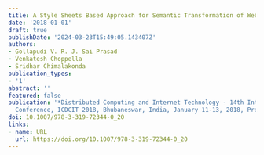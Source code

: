 ```yaml
---
title: A Style Sheets Based Approach for Semantic Transformation of Web Pages
date: '2018-01-01'
draft: true
publishDate: '2024-03-23T15:49:05.143407Z'
authors:
- Gollapudi V. R. J. Sai Prasad
- Venkatesh Choppella
- Sridhar Chimalakonda
publication_types:
- '1'
abstract: ''
featured: false
publication: '*Distributed Computing and Internet Technology - 14th International
  Conference, ICDCIT 2018, Bhubaneswar, India, January 11-13, 2018, Proceedings*'
doi: 10.1007/978-3-319-72344-0_20
links:
- name: URL
  url: https://doi.org/10.1007/978-3-319-72344-0_20
---
```


